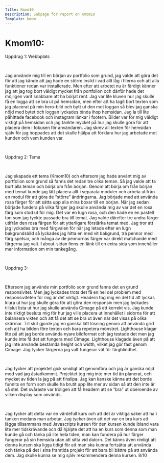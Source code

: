 ```yaml
---
Title: Kmom10
Description: Subpage for report on Kmom10
Template: kmom
---
```


Kmom10:
==================

Uppdrag 1: Webbplats

<br/>

Jag använde mig till en början av portfolio som grund, jag valde att göra det för att jag kände att jag hade en större insikt i vad allt låg i filerna och att alla funktioner redan var installerade.
Men efter att arbetet nu är färdigt känner jag att jag tog bort väldigt mycket från portfolion och därför hade det möjligen varit snabbare att ha börjat rent.
Jag var lite kluven hur jag skulle få en logga att se bra ut på hemsidan, men efter att ha tagit bort texten som jag placerat på min hero-bild och bytt ut den mot loggan så blev jag ganska nöjd med bytet och loggan lyckades binda ihop hemsidan.
Jag la till lite påhittade facebook och instagram länkar i footern.
Bilder var för mig väldigt viktigt på hemsidan och jag tänkte mycket på hur jag skulle göra för att placera dem i fokusen för användaren. Jag skrev all texten för hemsidan själv för jag hoppades att det skulle hjälpa att förklara hur jag arbetade mot kunden och vem kunden var.

<br/>

Uppdrag 2: Tema

<br/>

Jag skapade ett tema (Kmom10) och eftersom jag hade använt mig av portfolion som grund så fanns det redan tre olika teman. Så jag valde att ta bort alla teman och börja om från början. Genom att börja om från början med temat kunde jag lätt placera allt i separata moduler och arbeta utifrån en modul för att göra de “större” ändringarna. Jag började med att använda rosa färger för att sätta upp alla mina boxar till en början.
När jag sedan började fundera på vilka färger jag skulle använda mig av var det en rosa färg som stod ut för mig. Det var en lugn rosa, och den hade en en pastell ton som jag tyckte passade bra till temat. Jag valde därefter tre andra färger utifrån den rosa färgen för att ytterligare förstärka temat med. Jag tror att jag lyckades bra med färgvalen för när jag letade efter en lugn bakgrundsbild så lyckades jag hitta en med vit bakgrund, trä pennor med färg spetsar, och många av de pennornas färger var direkt matchande med färgerna jag valt.
I about-sidan finns en länk till en extra sida som innehåller mer information om min tankegång.

<br/>

Uppdrag 3:

<br/>

Eftersom jag använde min portfolio som grund fanns det en grund responsivitet. Men jag lyckades trots det få en hel del problem med responsiviteten för mig är det viktigt. Headern tog mig en del tid att lyckas klura ut hur jag skulle göra för att göra den responsiv men jag lyckades tillslut lista ut hur jag skulle använda Cimage på ett korrekt vis. Jag kunde inte riktigt besluta mig för hur jag ville placera ut innehållet i sidorna för att balansera vikten och att få det att se bra ut även när det visas på olika skärmar. Till slut gjorde jag en ganska lätt lösning genom att använda grid och att ha bilden före texten och bara repetera mönstret. Lighthouse klagar lite på att jag borde använda nyare bildformat och jag testade det men jag kunde inte få det att fungera med Cimage. Lighthouse klagade även på att jag inte använde bestämda height och width, vilket jag gör fast genom Cimage.
Jag tycker färgerna jag valt fungerar väl för färgblindhet.

<br/>

Jag tycker att projektet gick smidigt att genomföra och jag är ganska nöjd med vad jag åstadkommit.
Projektet tog mig inte mer tid än planerat, och mycket av tiden la jag på att finslipa. Jag kan kanske känna att det borde funnits en form som skulle ha brutit upp lite mer av sidan så att den inte är så stel. Det svåraste var troligen att få headern att se “bra” ut oberoende av vilken display som används.

<br/>

Jag tycker att detta var en värdefull kurs och att det är viktiga saker att ha i tanken medans man arbetar.
Jag tycker även att det var en bra kurs att lägga tillsammans med Javascripts kursen för den kursen kunde ibland vara lite mer tidskrävande och då hjälpte det att ha en kurs som denna som man kunde gå och tänka på lite hela tiden, man kan fundera på hur färger fungerar på sin hemsida utan att sitta vid datorn.
Det känns även rimligt att denna kursen ska ligga tidigt för att man ska kunna fortsätta att använda och tänka på det i sina framtida projekt för att bara bli bättre på att använda dem. Jag skulle kunna se mig själv rekommendera denna kursen. 8/10
